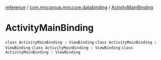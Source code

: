 [reference](../../index.md) / [com.mncgroup.mnccore.databinding](../index.md) / [ActivityMainBinding](./index.md)

# ActivityMainBinding

`class ActivityMainBinding : ViewBinding`
`class ActivityMainBinding : ViewBinding`
`class ActivityMainBinding : ViewBinding`
`class ActivityMainBinding : ViewBinding`